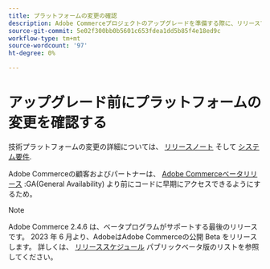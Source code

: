```yaml
---
title: プラットフォームの変更の確認
description: Adobe Commerceプロジェクトのアップグレードを準備する際に、リリースでの主なプラットフォーム変更点について説明します。
source-git-commit: 5e02f300bb0b5601c653fdea1dd5b85f4e18ed9c
workflow-type: tm+mt
source-wordcount: '97'
ht-degree: 0%

---
```



# アップグレード前にプラットフォームの変更を確認する

技術プラットフォームの変更の詳細については、 [リリースノート](../../release/release-notes/overview.md) そして [システム要件](../../installation/system-requirements.md).

Adobe Commerceの顧客およびパートナーは、 [Adobe Commerceベータリリース](../../release/beta.md) :GA(General Availability) より前にコードに早期にアクセスできるようにするため。

>[!NOTE]
>
>Adobe Commerce 2.4.6 は、ベータプログラムがサポートする最後のリリースです。 2023 年 6 月より、AdobeはAdobe Commerceの公開 Beta をリリースします。 詳しくは、 [リリーススケジュール](../../release/schedule.md) パブリックベータ版のリストを参照してください。
